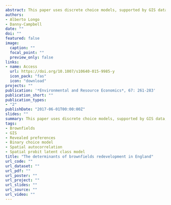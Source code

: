 ```yaml
---
abstract: This paper uses discrete choice models, supported by GIS data, to analyse the National Land Use Database, a register of more than 21,000 English brownfields—previously used sites with or without contamination that are currently unused or underused. Using spatial discrete choice models, including the first application of a spatial probit latent class model with class-specific neighbourhood effects, we find evidence of large local differences in the determinants of brownfields redevelopment in England and that the reuse decisions of adjacent sites affect the reuse of a site. We also find that sites with a history of industrial activities, large sites, and sites that are located in the poorest and bleakest areas of cities and regions of England are more difficult to redevelop. In particular, we find that the probability of reusing a brownfield increases by up to 8.5 % for a site privately owned compared to a site publicly owned and between 15 and 30 % if a site is located in London compared to the North West of England. We suggest that local tailored policies are more suitable than regional or national policies to boost the reuse of brownfield sites.
authors:
- Alberto Longo
- Danny-Campbell
date: ""
doi: ""
featured: false
image:
  caption: ""
  focal_point: ""
  preview_only: false
links:
- name: Access
  url: https://doi.org/10.1007/s10640-015-9985-y
  icon_pack: "fas"
  icon: "download"
projects: ""
publication: '*Environmental and Resource Economics*, 67: 261-283'
publication_short: ""
publication_types:
- "2"
publishDate: "2017-06-01T00:00:00Z"
slides: ""
summary: This paper uses discrete choice models, supported by GIS data, to analyse the National Land Use Database, a register of more than 21,000 English brownfields—previously used sites with or without contamination that are currently unused or underused. Using spatial discrete choice models, including the first application of a spatial probit latent class model with class-specific neighbourhood effects, we find evidence of large local differences in the determinants of brownfields redevelopment in England and that the reuse decisions of adjacent sites affect the reuse of a site. We also find that sites with a history of industrial activities, large sites, and sites that are located in the poorest and bleakest areas of cities and regions of England are more difficult to redevelop. In particular, we find that the probability of reusing a brownfield increases by up to 8.5 % for a site privately owned compared to a site publicly owned and between 15 and 30 % if a site is located in London compared to the North West of England. We suggest that local tailored policies are more suitable than regional or national policies to boost the reuse of brownfield sites.
tags:
- Brownfields 
- GIS 
- Revealed preferences 
- Binary choice model 
- Spatial autocorrelation 
- Spatial probit latent class model
title: "The determinants of brownfields redevelopment in England"
url_code: ""
url_dataset: ""
url_pdf: ""
url_poster: ""
url_project: ""
url_slides: ""
url_source: ""
url_video: ""
---
```

